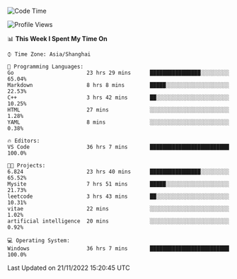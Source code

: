 <!--START_SECTION:waka-->
![Code Time](http://img.shields.io/badge/Code%20Time-373%20hrs%206%20mins-blue)

![Profile Views](http://img.shields.io/badge/Profile%20Views-3-blue)

📊 **This Week I Spent My Time On** 

```text
⌚︎ Time Zone: Asia/Shanghai

💬 Programming Languages: 
Go                       23 hrs 29 mins      ████████████████░░░░░░░░░   65.04% 
Markdown                 8 hrs 8 mins        █████░░░░░░░░░░░░░░░░░░░░   22.53% 
C++                      3 hrs 42 mins       ██░░░░░░░░░░░░░░░░░░░░░░░   10.25% 
HTML                     27 mins             ░░░░░░░░░░░░░░░░░░░░░░░░░   1.28% 
YAML                     8 mins              ░░░░░░░░░░░░░░░░░░░░░░░░░   0.38%

🔥 Editors: 
VS Code                  36 hrs 7 mins       █████████████████████████   100.0%

🐱‍💻 Projects: 
6.824                    23 hrs 40 mins      ████████████████░░░░░░░░░   65.52% 
Mysite                   7 hrs 51 mins       █████░░░░░░░░░░░░░░░░░░░░   21.73% 
leetcode                 3 hrs 43 mins       ██░░░░░░░░░░░░░░░░░░░░░░░   10.31% 
vitae                    22 mins             ░░░░░░░░░░░░░░░░░░░░░░░░░   1.02% 
artificial intelligence  20 mins             ░░░░░░░░░░░░░░░░░░░░░░░░░   0.92%

💻 Operating System: 
Windows                  36 hrs 7 mins       █████████████████████████   100.0%

```


 Last Updated on 21/11/2022 15:20:45 UTC
<!--END_SECTION:waka-->